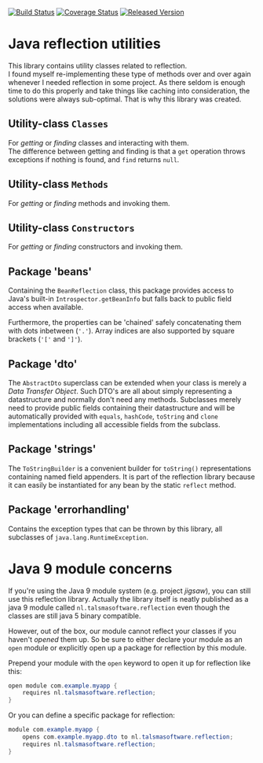 [![Build Status][ci-img]][ci]
[![Coverage Status][coveralls-img]][coveralls]
[![Released Version][maven-img]][maven]

# Java reflection utilities

This library contains utility classes related to reflection.  
I found myself re-implementing these type of methods over and over again 
whenever I needed reflection in some project.
As there seldom is enough time to do this properly and take things like caching
into consideration, the solutions were always sub-optimal.
That is why this library was created.

## Utility-class `Classes`

For _getting_ or _finding_ classes and interacting with them.  
The difference between getting and finding is that a `get` operation
throws exceptions if nothing is found, and `find` returns `null`.

## Utility-class `Methods`

For _getting_ or _finding_ methods and invoking them.

## Utility-class `Constructors`

For _getting_ or _finding_ constructors and invoking them.

## Package 'beans'

Containing the `BeanReflection` class, this package provides access to 
Java's built-in `Introspector.getBeanInfo` but falls back to public field access
when available.

Furthermore, the properties can be 'chained' safely concatenating them 
with dots inbetween (`'.'`). Array indices are also supported by square brackets (`'['` and `']'`).

## Package 'dto'

The `AbstractDto` superclass can be extended when your class is merely a *Data Transfer Object*.
Such DTO's are all about simply representing a datastructure and normally don't need any methods.
Subclasses merely need to provide public fields containing their datastructure
and will be automatically provided with `equals`, `hashCode`, `toString` and `clone`
implementations including all accessible fields from the subclass.

## Package 'strings'

The `ToStringBuilder` is a convenient builder for `toString()` representations 
containing named field appenders. It is part of the reflection library because 
it can easily be instantiated for any bean by the static `reflect` method.

## Package 'errorhandling'

Contains the exception types that can be thrown by this library,
all subclasses of `java.lang.RuntimeException`.

# Java 9 module concerns

If you're using the Java 9 module system (e.g. project _jigsaw_),
you can still use this reflection library. Actually the library itself is
neatly published as a java 9 module called `nl.talsmasoftware.reflection`
even though the classes are still java 5 binary compatible.

However, out of the box, our module cannot reflect your classes if you haven't _opened_ them up.
So be sure to either declare your module as an `open` module or explicitly open up a 
package for reflection by this module.

Prepend your module with the `open` keyword to open it up for reflection like this:
```java
open module com.example.myapp {
    requires nl.talsmasoftware.reflection;
}
```

Or you can define a specific package for reflection:
```java
module com.example.myapp {
    opens com.example.myapp.dto to nl.talsmasoftware.reflection;
    requires nl.talsmasoftware.reflection;
}
```


  [ci-img]: https://img.shields.io/travis/talsma-ict/reflection/master.svg
  [ci]: https://travis-ci.org/talsma-ict/reflection
  [maven-img]: https://img.shields.io/maven-central/v/nl.talsmasoftware/reflection.svg
  [maven]: http://search.maven.org/#search%7Cga%7C1%7Cg%3A%22nl.talsmasoftware%22%20AND%20a%3A%22reflection%22
  [coveralls-img]: https://coveralls.io/repos/github/talsma-ict/reflection/badge.svg
  [coveralls]: https://coveralls.io/github/talsma-ict/reflection
